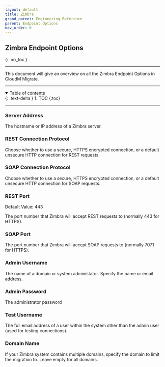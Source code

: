 ```yaml
---
layout: default
title: Zimbra
grand_parent: Engineering Reference
parent: Endpoint Options
nav_order: 6
---
```


## Zimbra Endpoint Options
{: .no_toc }

---
This document will give an overview on all the Zimbra Endpoint Options in CloudM Migrate. 

---
<a name="top"></a>
<details open markdown="block">
  <summary>
    Table of contents
  </summary>
  {: .text-delta }
1. TOC
{:toc}
</details>

---
### Server Address

The hostname or IP address of a Zimbra server.

### REST Connection Protocol

Choose whether to use a secure, HTTPS encrypted connection, or a default unsecure HTTP connection for REST requests.

### SOAP Connection Protocol

Choose whether to use a secure, HTTPS encrypted connection, or a default unsecure HTTP connection for SOAP requests.

### REST Port
Default Value: 443

The port number that Zimbra will accept REST requests to (normally 443 for HTTPS).

### SOAP Port

The port number that Zimbra will accept SOAP requests to (normally 7071 for HTTPS).

### Admin Username

The name of a domain or system administator. Specify the name or email address.

### Admin Password

The administrator password

### Test Username

The full email address of a user within the system other than the admin user (used for testing connections).

### Domain Name

If your Zimbra system contains multiple domains, specify the domain to limit the migration to. Leave empty for all domains.



